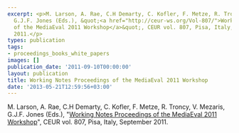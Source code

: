 ```yaml
---
excerpt: <p>M. Larson, A. Rae, C.H Demarty, C. Kofler, F. Metze, R. Troncy, V. Mezaris,
  G.J.F. Jones (Eds.), &quot;<a href="http://ceur-ws.org/Vol-807/">Working Notes Proceedings
  of the MediaEval 2011 Workshop</a>&quot;, CEUR vol. 807, Pisa, Italy, September
  2011.</p>
types: publication
tags:
- proceedings_books_white_papers
images: []
publication_date: '2011-09-10T00:00:00'
layout: publication
title: Working Notes Proceedings of the MediaEval 2011 Workshop
date: '2013-05-21T12:59:56+03:00'
---
```

<p>M. Larson, A. Rae, C.H Demarty, C. Kofler, F. Metze, R. Troncy, V. Mezaris, G.J.F. Jones (Eds.), &quot;<a href="http://ceur-ws.org/Vol-807/">Working Notes Proceedings of the MediaEval 2011 Workshop</a>&quot;, CEUR vol. 807, Pisa, Italy, September 2011.</p>
